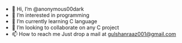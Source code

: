 - 👋 Hi, I’m @anonymous00dark
- 👀 I’m interested in programming
- 🌱 I’m currently learning C language
- 💞️ I’m looking to collaborate on any C project
- 📫 How to reach me Just drop a mail at gulshanraaz001@gmail.com

<!---
anonymous00dark/anonymous00dark is a ✨ special ✨ repository because its `README.md` (this file) appears on your GitHub profile.
You can click the Preview link to take a look at your changes.
--->
